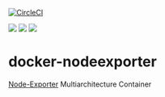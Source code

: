 [![CircleCI](https://circleci.com/gh/uniba-ktr/docker-nodeexporter.svg?style=svg)](https://circleci.com/gh/uniba-ktr/docker-nodeexporter)

[![](https://images.microbadger.com/badges/version/unibaktr/nodeexporter.svg)](https://microbadger.com/images/unibaktr/nodeexporter "Get your own version badge on microbadger.com") [![](https://images.microbadger.com/badges/image/unibaktr/nodeexporter.svg)](https://microbadger.com/images/unibaktr/nodeexporter "Get your own image badge on microbadger.com") [![](https://images.microbadger.com/badges/commit/unibaktr/nodeexporter.svg)](https://microbadger.com/images/unibaktr/nodeexporter "Get your own commit badge on microbadger.com")

# docker-nodeexporter
[Node-Exporter](https://github.com/prometheus/node_exporter) Multiarchitecture Container

